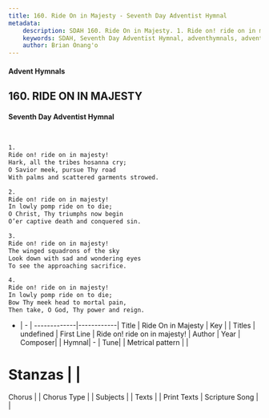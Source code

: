 ```yaml
---
title: 160. Ride On in Majesty - Seventh Day Adventist Hymnal
metadata:
    description: SDAH 160. Ride On in Majesty. 1. Ride on! ride on in majesty! Hark, all the tribes hosanna cry; O Savior meek, pursue Thy road With palms and scattered garments strowed.
    keywords: SDAH, Seventh Day Adventist Hymnal, adventhymnals, advent hymnals, Ride On in Majesty, Ride on! ride on in majesty! 
    author: Brian Onang'o
---
```


#### Advent Hymnals
## 160. RIDE ON IN MAJESTY
#### Seventh Day Adventist Hymnal

```txt


1.
Ride on! ride on in majesty!
Hark, all the tribes hosanna cry;
O Savior meek, pursue Thy road
With palms and scattered garments strowed.

2.
Ride on! ride on in majesty!
In lowly pomp ride on to die;
O Christ, Thy triumphs now begin
O’er captive death and conquered sin.

3.
Ride on! ride on in majesty!
The winged squadrons of the sky
Look down with sad and wondering eyes
To see the approaching sacrifice.

4.
Ride on! ride on in majesty!
In lowly pomp ride on to die;
Bow Thy meek head to mortal pain,
Then take, O God, Thy power and reign.


```

- |   -  |
-------------|------------|
Title | Ride On in Majesty |
Key |  |
Titles | undefined |
First Line | Ride on! ride on in majesty! |
Author | 
Year | 
Composer|  |
Hymnal|  - |
Tune|  |
Metrical pattern | |
# Stanzas |  |
Chorus |  |
Chorus Type |  |
Subjects |  |
Texts |  |
Print Texts | 
Scripture Song |  |
  
